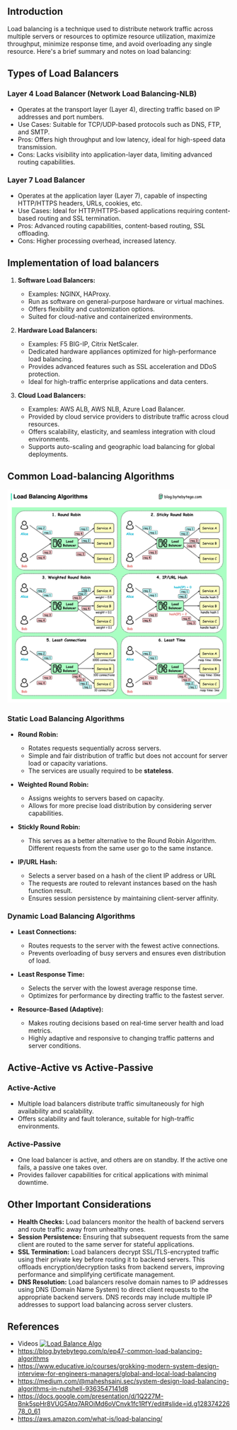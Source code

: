 ## Introduction
Load balancing is a technique used to distribute network traffic across multiple servers or resources to optimize resource utilization, 
maximize throughput, minimize response time, and avoid overloading any single resource. Here's a brief summary and notes on load balancing:


## Types of Load Balancers 
### Layer 4 Load Balancer (Network Load Balancing-NLB) 
* Operates at the transport layer (Layer 4), directing traffic based on IP addresses and port numbers.
* Use Cases: Suitable for TCP/UDP-based protocols such as DNS, FTP, and SMTP.
* Pros: Offers high throughput and low latency, ideal for high-speed data transmission.
* Cons: Lacks visibility into application-layer data, limiting advanced routing capabilities.

### Layer 7 Load Balancer
* Operates at the application layer (Layer 7), capable of inspecting HTTP/HTTPS headers, URLs, cookies, etc.
* Use Cases: Ideal for HTTP/HTTPS-based applications requiring content-based routing and SSL termination.
* Pros: Advanced routing capabilities, content-based routing, SSL offloading.
* Cons: Higher processing overhead, increased latency.

## Implementation of load balancers
1. **Software Load Balancers:**
   - Examples: NGINX, HAProxy.
   - Run as software on general-purpose hardware or virtual machines.
   - Offers flexibility and customization options.
   - Suited for cloud-native and containerized environments.

2. **Hardware Load Balancers:**
   - Examples: F5 BIG-IP, Citrix NetScaler.
   - Dedicated hardware appliances optimized for high-performance load balancing.
   - Provides advanced features such as SSL acceleration and DDoS protection.
   - Ideal for high-traffic enterprise applications and data centers.

3. **Cloud Load Balancers:**
   - Examples: AWS ALB, AWS NLB, Azure Load Balancer.
   - Provided by cloud service providers to distribute traffic across cloud resources.
   - Offers scalability, elasticity, and seamless integration with cloud environments.
   - Supports auto-scaling and geographic load balancing for global deployments.

## Common Load-balancing Algorithms
![](../resources/basics/ag_lb/algo.jpg)

### Static Load Balancing Algorithms

- **Round Robin:**
  - Rotates requests sequentially across servers.
  - Simple and fair distribution of traffic but does not account for server load or capacity variations.
  - The services are usually required to be **stateless**.

- **Weighted Round Robin:**
  - Assigns weights to servers based on capacity.
  - Allows for more precise load distribution by considering server capabilities.

- **Stickly Round Robin:**
  - This serves as a better alternative to the Round Robin Algorithm. Different requests from the same user go to the same instance.

- **IP/URL Hash:**
  - Selects a server based on a hash of the client IP address or URL
  - The requests are routed to relevant instances based on the hash function result.
  - Ensures session persistence by maintaining client-server affinity.

### Dynamic Load Balancing Algorithms 

- **Least Connections:**
  - Routes requests to the server with the fewest active connections.
  - Prevents overloading of busy servers and ensures even distribution of load.

- **Least Response Time:**
  - Selects the server with the lowest average response time.
  - Optimizes for performance by directing traffic to the fastest server.

- **Resource-Based (Adaptive):**
  - Makes routing decisions based on real-time server health and load metrics.
  - Highly adaptive and responsive to changing traffic patterns and server conditions.

## Active-Active vs Active-Passive
### Active-Active
* Multiple load balancers distribute traffic simultaneously for high availability and scalability.
* Offers scalability and fault tolerance, suitable for high-traffic environments.

### Active-Passive
* One load balancer is active, and others are on standby. If the active one fails, a passive one takes over.
* Provides failover capabilities for critical applications with minimal downtime.


## Other Important Considerations
* **Health Checks:** Load balancers monitor the health of backend servers and route traffic away from unhealthy ones.
* **Session Persistence:** Ensuring that subsequent requests from the same client are routed to the same server for stateful applications.
* **SSL Termination:**  Load balancers decrypt SSL/TLS-encrypted traffic using their private key before routing it to backend servers. This offloads encryption/decryption tasks from backend servers, improving performance and simplifying certificate management.
* **DNS Resolution:** Load balancers resolve domain names to IP addresses using DNS (Domain Name System) to direct client requests to the appropriate backend servers. DNS records may include multiple IP addresses to support load balancing across server clusters.


## References
* Videos
  [![Load Balance Algo](https://img.youtube.com/vi/dBmxNsS3BGE/maxresdefault.jpg)](https://www.youtube.com/watch?v=dBmxNsS3BGE)
* https://blog.bytebytego.com/p/ep47-common-load-balancing-algorithms 
* https://www.educative.io/courses/grokking-modern-system-design-interview-for-engineers-managers/global-and-local-load-balancing
* https://medium.com/@maheshsaini.sec/system-design-load-balancing-algorithms-in-nutshell-9363547141d8
* https://docs.google.com/presentation/d/1Q227M-Bnk5spHr8VUG5Atq7AROiMd6oVCnvk1fc1RfY/edit#slide=id.g12837422678_0_61
* https://aws.amazon.com/what-is/load-balancing/
